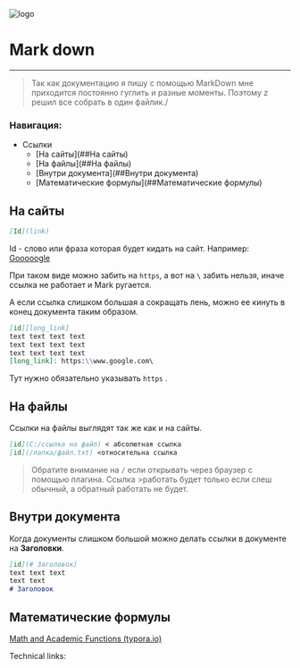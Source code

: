 ![logo][logo]

# Mark down

----
> Так как документацию я пишу с помощью MarkDown мне приходится постоянно гуглить и разные моменты. Поэтому z решил все собрать в один файлик./
>

### Навигация:

- Ссылки
	- [На сайты](##На сайты)
	- [На файлы](##На файлы)
	- [Внутри документа](##Внутри документа)
	- [Математические формулы](##Математические формулы)

## На сайты

```markdown
[Id](link)
```

Id - слово или фраза которая будет кидать на сайт.
Например: [Gooooogle](https://www.google.ru/)

При таком виде можно забить на `https`,  а вот на `\` забить нельзя, иначе ссылка не работает и Mark ругается. 

А если ссылка слишком большая а сокращать лень, можно ее кинуть в конец документа таким образом.

~~~markdown
[id][long_link]
text text text text
text text text text
text text text text
[long_link]: https:\\www.google.com\
~~~
Тут нужно обязательно указывать `https` . 



## На файлы

Ссылки на файлы выглядят так же как и на сайты.

~~~markdown
[id](C:/ссылка на файл) < абсолютная ссылка
[id](/папка/файл.txt) <относительна ссылка
~~~

>Обратите внимание на `/` если открывать через браузер с помощью плагина. Ссылка >работать будет только если слеш обычный, а обратный работать не будет.



## Внутри документа

Когда документы слишком большой можно делать ссылки в документе на **Заголовки**.

~~~markdown
[id](# Заголовок) 
text text text 
text text
# Заголовок
~~~



## Математические формулы

[Math and Academic Functions (typora.io)](https://support.typora.io/Math/#math-block-display-math)





Technical links:

[logo]:  https://camo.githubusercontent.com/9cea34faf167d624cbd777c3486efff1623ade844c3ad509168011219261bfb9/68747470733a2f2f636172676f2e64757374696e6375727469732e636f6d2f70726f6a656374732f6d61726b646f776e2f6d646f776e2d6865616465722e706e673f35